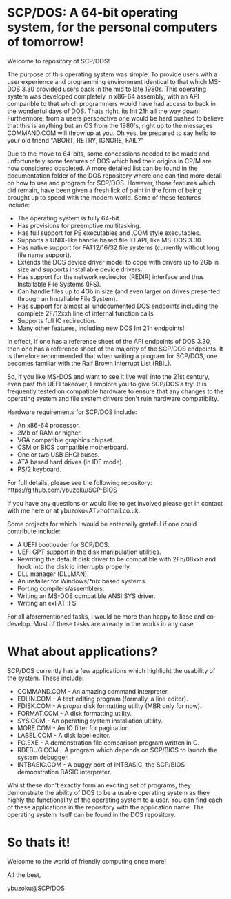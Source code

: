# SCP/DOS: A 64-bit operating system, for the personal computers of tomorrow!
Welcome to repository of SCP/DOS!

The purpose of this operating system was simple: To provide users with a user experience and programming environment identical to that which MS-DOS 3.30 provided users back in the mid to late 1980s. 
This operating system was developed completely in x86-64 assembly, with an API comparible to that which programmers would have had access to back in the wonderful days of DOS. Thats right, its Int 21h all the way down! 
Furthermore, from a users perspective one would be hard pushed to believe that this is anything but an OS from the 1980's, right up to the messages COMMAND.COM will throw up at you. Oh yes, be prepared to say hello to your old friend "ABORT, RETRY, IGNORE, FAIL?"

Due to the move to 64-bits, some concessions needed to be made and unfortunately some features of DOS which had their origins in CP/M are now considered obsoleted. A more detailed list can be found in the documentation folder of the DOS repository where one can find more detail on how to use and program for SCP/DOS. However, those features which did remain, have been given a fresh lick of paint in the form of being brought up to speed with the modern world. Some of these features include:
- The operating system is fully 64-bit.
- Has provisions for preemptive multitasking.
- Has full support for PE executables and .COM style executables.
- Supports a UNIX-like handle based file IO API, like MS-DOS 3.30.
- Has native support for FAT12/16/32 file systems (currently without long file name support).
- Extends the DOS device driver model to cope with drivers up to 2Gb in size and supports installable device drivers.
- Has support for the network redirector (REDIR) interface and thus Installable File Systems (IFS).
- Can handle files up to 4Gb in size (and even larger on drives presented through an Installable File System).
- Has support for almost all undocumented DOS endpoints including the complete 2F/12xxh line of internal function calls.
- Supports full IO redirection.
- Many other features, including new DOS Int 21h endpoints!

In effect, if one has a reference sheet of the API endpoints of DOS 3.30, then one has a reference sheet of the majority of the SCP/DOS endpoints. It is therefore recommended that when writing a program for SCP/DOS, one becomes familiar with the 
Ralf Brown Interrupt List (RBIL). 

So, if you like MS-DOS and want to see it live well into the 21st century, even past the UEFI takeover, I emplore you to give SCP/DOS a try!
It is frequently tested on compatible hardware to ensure that any changes to the operating system and file system drivers don't ruin hardware compatibilty. 

Hardware requirements for SCP/DOS include:
- An x86-64 processor.
- 2Mb of RAM or higher.
- VGA compatible graphics chipset.
- CSM or BIOS compatible motherboard.
- One or two USB EHCI buses.
- ATA based hard drives (in IDE mode).
- PS/2 keyboard.

For full details, please see the following repository: https://github.com/ybuzoku/SCP-BIOS

If you have any questions or would like to get involved please get in contact with me here or at ybuzoku&lt;AT&gt;hotmail.co.uk.

Some projects for which I would be enternally grateful if one could contribute include:
- A UEFI bootloader for SCP/DOS.
- UEFI GPT support in the disk manipulation utilities.
- Rewriting the default disk driver to be compatible with 2Fh/08xxh and hook into the disk io interrupts properly.
- DLL manager (DLLMAN).
- An installer for Windows/*nix based systems.
- Porting compilers/assemblers.
- Writing an MS-DOS compatible ANSI.SYS driver.
- Writing an exFAT IFS.

For all aforementioned tasks, I would be more than happy to liase and co-develop. Most of these tasks are already in the works in any case.

# What about applications?

SCP/DOS currently has a few applications which highlight the usability of the system. These include:
- COMMAND.COM - An amazing command interpreter.
- EDLIN.COM - A text editing program (formally, a line editor).
- FDISK.COM - A _proper_ disk formatting utility (MBR only for now).
- FORMAT.COM - A disk formatting utility.
- SYS.COM - An operating system installation ultility.
- MORE.COM - An IO filter for pagination.
- LABEL.COM - A disk label editor.
- FC.EXE - A demonstration file comparison program written in C.
- RDEBUG.COM - A program which depends on SCP/BIOS to launch the system debugger.
- INTBASIC.COM - A buggy port of INTBASIC, the SCP/BIOS demonstration BASIC interpreter.

Whilst these don't exactly form an exciting set of programs, they demonstrate the ability of DOS to be a usable operating system as they highly the functionality of the operating system to a user. 
You can find each of these applications in the repository with the application name. The operating system itself can be found in the DOS repository.

# So thats it! 

Welcome to the world of friendly computing once more!

All the best,

ybuzoku@SCP/DOS
